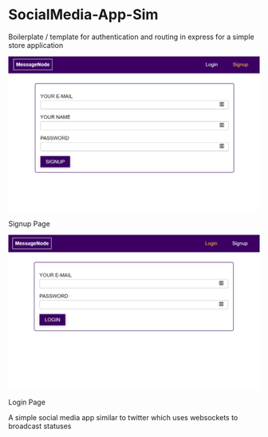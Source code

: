 # SocialMedia-App-Sim
Boilerplate / template for authentication and routing in express for a simple store application

![Image of Signup](https://github.com/rGustave07/SocialMedia-App-Sim/blob/master/client/public/Capture2.PNG)


Signup Page


![Image of login](https://github.com/rGustave07/SocialMedia-App-Sim/blob/master/client/public/Capture.PNG)

Login Page


A simple social media app similar to twitter which uses websockets to broadcast statuses
